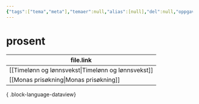 ```yaml
---
{"tags":["tema","meta"],"temaer":null,"alias":[null],"del":null,"oppgave":null,"fag":null,"eksamen":null,"dg-publish":true,"title":"prosent","date":"2023-06-01","modified":"2023-06-01","permalink":"/temaer/prosent/","dgPassFrontmatter":true}
---
```



# prosent
| file.link                                             |
| ----------------------------------------------------- |
| [[Timelønn og lønnsvekst\|Timelønn og lønnsvekst]] |
| [[Monas prisøkning\|Monas prisøkning]]             |

{ .block-language-dataview}
